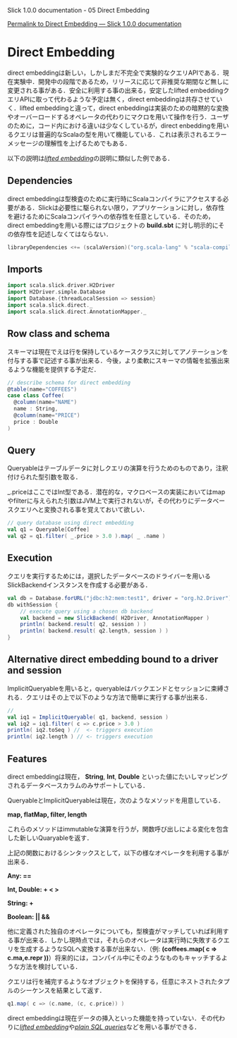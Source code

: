 Slick 1.0.0 documentation - 05 Direct Embedding
<!--Direct Embedding — Slick 1.0.0 documentation-->

[Permalink to Direct Embedding — Slick 1.0.0 documentation](http://slick.typesafe.com/doc/1.0.0/direct-embedding.html)

# Direct Embedding

direct embeddingは新しい，しかしまだ不完全で実験的なクエリAPIである．現在実験中．開発中の段階であるため，リリースに応じて非推奨な期間など無しに変更される事がある．安全に利用する事の出来る，安定したlifted embeddingクエリAPIに取って代わるような予定は無く，direct embeddingは共存させていく．lifted embeddingと違って，direct enbeddingは実装のための暗黙的な変換やオーバーロードするオペレータの代わりにマクロを用いて操作を行う．ユーザのために，コード内における違いは少なくしているが，direct enbeddingを用いるクエリは普遍的なScalaの型を用いて機能している．これは表示されるエラーメッセージの理解性を上げるためでもある．

<!--The direct embedding is a new, still incomplete, experimental Query API under development. It may change without deprecation period in any release during its experimental status. There is no plan to replace the stable lifted embedding Query API, which you can safely bet on for production use. The direct embedding co-exists. Unlike the lifted embedding, the direct embedding uses macros instead of operator overloading and implicit conversions for its implementation. For a user the difference in the code is small, but queries using the direct embedding work with ordinary Scala types, which can make error messages easier to understand.-->

以下の説明は[*lifted embedding*][1]の説明に類似した例である．

<!--The following descriptions are anolog to the description of the [*lifted embedding*][1].-->

## Dependencies

direct embeddingは型検査のために実行時にScalaコンパイラにアクセスする必要がある．Slickは必要性に駆られない限り，アプリケーションに対し，依存性を避けるためにScalaコンパイラへの依存性を任意としている．そのため，direct embeddingを用いる際にはプロジェクトの **build.sbt** に対し明示的にその依存性を記述しなくてはならない．

<!--The direct embedding requires access to the Scala compiler at runtime for typechecking. Slick only declares an *optional* dependency on scala-compiler in order to avoid bringing it (along with all transitive dependencies) into your application if you don’t need it. You must add it explicitly to your own project’s build.sbt file if you want to use the direct embedding:-->

```scala
libraryDependencies <+= (scalaVersion)("org.scala-lang" % "scala-compiler" % _)
```

## Imports

```scala
import scala.slick.driver.H2Driver
import H2Driver.simple.Database
import Database.{threadLocalSession => session}
import scala.slick.direct._
import scala.slick.direct.AnnotationMapper._
```

## Row class and schema

スキーマは現在でえは行を保持しているケースクラスに対してアノテーションを付与する事で記述する事が出来る．今後，より柔軟にスキーマの情報を拡張出来るような機能を提供する予定だ．

<!--The schema description is currently provided as annotations on a case class which is used for holding rows. We will later provide more flexible and customizable means of providing the schema information.-->

```scala
// describe schema for direct embedding
@table(name="COFFEES")
case class Coffee(
  @column(name="NAME")
  name : String,
  @column(name="PRICE")
  price : Double
)
```

## Query

Queryableはテーブルデータに対しクエリの演算を行うためのものであり，注釈付けられた型引数を取る．

<!--Queryable takes an annotated case class as its type argument to formulate queries agains the corresponding table.-->

\_.priceはここではInt型である．潜在的な，マクロベースの実装においてはmapやfilterに与えられた引数はJVM上で実行されないが，その代わりにデータベースクエリへと変換される事を覚えておいて欲しい．

<!--_.price is of type Int here. The underlying, macro-based implementation takes care of that the shown arguments to map and filter are not executed on the JVM but translated to database queries instead.-->

```scala
// query database using direct embedding
val q1 = Queryable[Coffee]
val q2 = q1.filter( _.price > 3.0 ).map( _ .name )
```

## Execution

クエリを実行するためには，選択したデータベースのドライバーを用いるSlickBackendインスタンスを作成する必要がある．

<!--To execute the queries we need to create a SlickBackend instance passing in the chosen database backend driver.-->

```scala
val db = Database.forURL("jdbc:h2:mem:test1", driver = "org.h2.Driver")
db withSession {
    // execute query using a chosen db backend
    val backend = new SlickBackend( H2Driver, AnnotationMapper )
    println( backend.result( q2, session ) )
    println( backend.result( q2.length, session ) )
}
```

## Alternative direct embedding bound to a driver and session

ImplicitQueryableを用いると，queryableはバックエンドとセッションに束縛される．クエリはその上で以下のような方法で簡単に実行する事が出来る．

<!--Using ImplicitQueryable, a queryable can be bound to a backend and session. The query can be further adapted and easily executed this way.-->

```scala
//
val iq1 = ImplicitQueryable( q1, backend, session )
val iq2 = iq1.filter( c => c.price > 3.0 )
println( iq2.toSeq ) //  <- triggers execution 
println( iq2.length ) // <- triggers execution
```

## Features

direct embeddingは現在， **String**, **Int**, **Double** といった値にたいしマッピングされるデータベースカラムのみサポートしている．

<!--The direct embedding currently only supports database columns, which can be mapped to either **String** , **Int** , **Double** .-->

QueryableとImplicitQueryableは現在，次のようなメソッドを用意している．

<!--Queryable and ImplicitQueryable currently support the following methods:-->

**map, flatMap, filter, length**

これらのメソッドはimmutableな演算を行うが，関数呼び出しによる変化を包含した新しいQuaryableを返す．

<!--The methods are all immutable meaning they leave the left-hand-side Queryable unmodified, but return a new Queryable incorporating the changes by the method call.-->

上記の関数におけるシンタックスとして，以下の様なオペレータを利用する事が出来る．

<!--Within the expressions passed to the above methods, the following operators may be used:-->

**Any: ==**

**Int, Double: + < >**

**String: +**

**Boolean: || &&**

他に定義された独自のオペレータについても，型検査がマッチしていれば利用する事が出来る．しかし現時点では，それらのオペレータは実行時に失敗するクエリを生成するようなSQLへ変換する事が出来ない．（例: **(coffees.map( c => c.ma,e.repr ))**）将来的には，コンパイル中にそのようなものもキャッチするような方法を検討している．

<!--Other operators may type check and compile ok, if they are defined for the corresponding types. They can however currently not be translated to SQL, which makes the query fail at runtime, for example: **(coffees.map( c => c.name.repr ))** . We are evaluating ways to catch those cases at compile time in the future-->

クエリは行を補完するようなオブジェクトを保持する，任意にネストされたタプルのシーケンスを結果として返す．

<!--Queries may result in sequences of arbitrarily nested tuples, which may also contain objects representing complete rows. E.g.-->

```scala
q1.map( c => (c.name, (c, c.price)) )
```

direct embeddingは現在データの挿入といった機能を持っていない．その代わりに[*lifted embedding*][2]や[*plain SQL queries*][3]などを用いる事ができる．

<!--The direct embedding currently does not feature insertion of data. Instead you can use the [*lifted embedding*][2] or [*plain SQL queries*][3].-->

 [1]: http://slick.typesafe.com/gettingstarted.html
 [2]: http://slick.typesafe.com/lifted-embedding.html
 [3]: http://slick.typesafe.com/sql.html  
